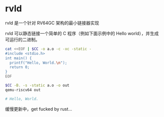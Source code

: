 # rvld
rvld 是一个针对 RV64GC 架构的最小链接器实现

rvld 可以静态链接一个简单的 C 程序（例如下面示例中的 Hello world），并生成可运行的二进制。

```bash
cat <<EOF | $CC -o a.o -c -xc -static -
#include <stdio.h>
int main() {
  printf("Hello, World.\n");
  return 0;
}
EOF

$CC -B. -s -static a.o -o out
qemu-riscv64 out

# Hello, World.
```
缓慢更新中，get fucked by rust...
